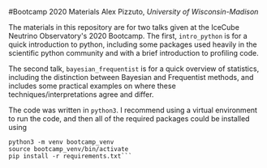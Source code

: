 #Bootcamp 2020 Materials
Alex Pizzuto, _University of Wisconsin-Madison_

The materials in this repository are for two talks given at the IceCube Neutrino Observatory's 2020 Bootcamp. The first, `intro_python` is for a quick introduction to python, including some packages used heavily in the scientific python community and with a brief introduction to profiling code.

The second talk, `bayesian_frequentist` is for a quick overview of statistics, including the distinction between Bayesian and Frequentist methods, and includes some practical examples on where these techniques/interpretations agree and differ.

The code was written in `python3`. I recommend using a virtual environment to run the code, and then all of the required packages could be installed using 

``` 
python3 -m venv bootcamp_venv
source bootcamp_venv/bin/activate
pip install -r requirements.txt```
